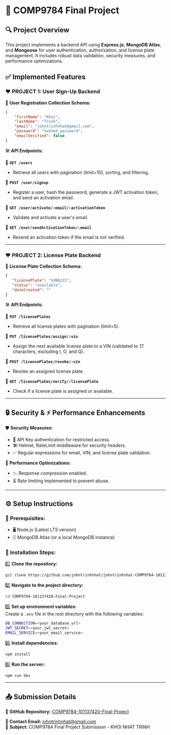 # 📌 COMP9784 Final Project

## 🔍 Project Overview

This project implements a backend API using **Express.js**, **MongoDB Atlas**, and **Mongoose** for user authentication, authorization, and license plate management. It includes robust data validation, security measures, and performance optimizations.

## ✅ Implemented Features

### ♥ **PROJECT 1: User Sign-Up Backend**

📜 **User Registration Collection Schema:**
```json
{
    "firstName": "Khoi",
    "lastName": "Trinh",
    "email": "johntrinhnhat@gmail.com",
    "password": "hashed_password",
    "emailVerified": false
}
```

🛠️ **API Endpoints:**

🔹 **`GET /users`**  
- Retrieve all users with pagination (limit=10), sorting, and filtering.

🔹 **`POST /user/signup`**  
- Register a user, hash the password, generate a JWT activation token, and send an activation email.

🔹 **`GET /user/activate/:email/:activationToken`**  
- Validate and activate a user's email.

🔹 **`GET /user/sendActivationToken/:email`**  
- Resend an activation token if the email is not verified.

---

### ♥ **PROJECT 2: License Plate Backend**

📜 **License Plate Collection Schema:**
```json
{
   "licensePlate": "VXND215",
   "status": "available",
   "dateCreated": ""
}
```

🛠️ **API Endpoints:**

🔹 **`PUT /licensePlates`**  
- Retrieve all license plates with pagination (limit=5).

🔹 **`PUT /licensePlates/assign/:vin`**  
- Assign the next available license plate to a VIN (validated to 17 characters, excluding I, O, and Q).

🔹 **`POST /licensePlates/revoke/:vin`**  
- Revoke an assigned license plate.

🔹 **`GET /licensePlates/verify/:licensePlate`**  
- Check if a license plate is assigned or available.

---

## 🔒 Security & ⚡ Performance Enhancements

🛡️ **Security Measures:**
- 🔑 API Key authentication for restricted access.
- 🛠️ Helmet, RateLimit middleware for security headers.
- ✅ Regular expressions for email, VIN, and license plate validation.

🚀 **Performance Optimizations:**
- 📉 Response compression enabled.
- ⏳ Rate limiting implemented to prevent abuse.

---

## ⚙️ Setup Instructions

### 🔧 **Prerequisites:**
- 🖥️ Node.js (Latest LTS version)
- 🗄️ MongoDB Atlas (or a local MongoDB instance)

### 🚀 **Installation Steps:**

1️⃣ **Clone the repository:**  
   ```bash
   git clone https://github.com/johntrinhnhat/johntrinhnhat-COMP9784-101137420-Final-Project.git
   ```

2️⃣ **Navigate to the project directory:**  
   ```bash
   cd COMP9784-101137420-Final-Project
   ```

3️⃣ **Set up environment variables:**  
   Create a `.env` file in the root directory with the following variables:
   ```bash
   DB_CONNECTION=<your_database_url>
   JWT_SECRET=<your_jwt_secret>
   EMAIL_SERVICE=<your_email_service>
   ```

4️⃣ **Install dependencies:**  
   ```bash
   npm install
   ```

5️⃣ **Run the server:**  
   ```bash
   npm run dev
   ```

---

## 📤 Submission Details

📂 **GitHub Repository:** [COMP9784-101137420-Final-Project](https://github.com/johntrinhnhat/johntrinhnhat-COMP9784-101137420-Final-Project)

📧 **Contact Email:** johntrinhnhat@gmail.com  
📌 **Subject:** COMP9784 Final Project Submission - KHOI NHAT TRINH

